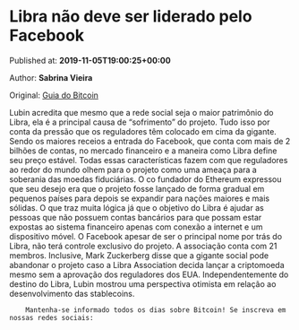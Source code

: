
# Libra não deve ser liderado pelo Facebook

Published at: **2019-11-05T19:00:25+00:00**

Author: **Sabrina Vieira**

Original: [Guia do Bitcoin](https://guiadobitcoin.com.br/libra-nao-deve-ser-liderado-pelo-facebook/)

Lubin acredita que mesmo que a rede social seja o maior patrimônio do Libra, ela é a principal causa de “sofrimento” do projeto. Tudo isso por conta da pressão que os reguladores têm colocado em cima da gigante. Sendo os maiores receios a entrada do Facebook, que conta com mais de 2 bilhões de contas, no mercado financeiro e a maneira como Libra define seu preço estável.
Todas essas características fazem com que reguladores ao redor do mundo olhem para o projeto como uma ameaça para a soberania das moedas fiduciárias.
O co fundador do Ethereum expressou que seu desejo era que o projeto fosse lançado de forma gradual em pequenos países para depois se expandir para nações maiores e mais sólidas. O que traz muita lógica já que o objetivo do Libra é ajudar as pessoas que não possuem contas bancários para que possam estar expostas ao sistema financeiro apenas com conexão a internet e um dispositivo móvel.
O Facebook apesar de ser o principal nome por trás do Libra, não terá controle exclusivo do projeto. A associação conta com 21 membros. Inclusive, Mark Zuckerberg disse que a gigante social pode abandonar o projeto caso a Libra Association decida lançar a criptomoeda mesmo sem a aprovação dos reguladores dos EUA.
Independentemente do destino do Libra, Lubin mostrou uma perspectiva otimista em relação ao desenvolvimento das stablecoins.

        Mantenha-se informado todos os dias sobre Bitcoin! Se inscreva em nossas redes sociais:
      

